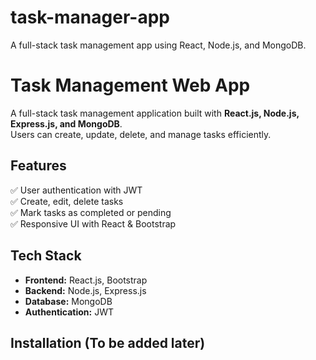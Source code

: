 # task-manager-app
A full-stack task management app using React, Node.js, and MongoDB.
# Task Management Web App

A full-stack task management application built with **React.js, Node.js, Express.js, and MongoDB**.  
Users can create, update, delete, and manage tasks efficiently.

## Features
✅ User authentication with JWT  
✅ Create, edit, delete tasks  
✅ Mark tasks as completed or pending  
✅ Responsive UI with React & Bootstrap  

## Tech Stack
- **Frontend:** React.js, Bootstrap  
- **Backend:** Node.js, Express.js  
- **Database:** MongoDB  
- **Authentication:** JWT  

## Installation (To be added later)
